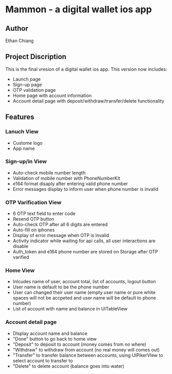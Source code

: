 # Mammon - a digital wallet ios app

## Author
Ethan Chiang 

## Project Discription
This is the final vresion of a digital wallet ios app. This version now includes:
* Launch page
* Sign-up page
* OTP validation page
* Home page with account information
* Account detail page with deposit/withdraw/transfer/delete functionality

## Features

### Lanuch View
* Custome logo
* App name

### Sign-up/in View
* Auto-check mobile number length 
* Validation of mobile number with PhoneNumberKit
* e164 format disaply after entering valid phone number
* Error messages display to inform user when phone number is invalid

### OTP Varification View
* 6 OTP text field to enter code
* Resend OTP button
* Auto-check OTP after all 6 digits are entered
* Auto-fill on iphones
* Display of error message when OTP is invalid
* Activity indicator while waiting for api calls, all user interactions are disable 
* Auth_token and e164 phone number are stored on Storage after OTP varified

### Home View
* Inlcudes name of user, account total, list of accounts, logout button
* User name is default to be the phone number
* User can changed their user name (empty user name or pure white spaces will not be accpeted and user name will be default to phone number)
* List of account with name and balance in UITableView

### Account detail page
* DIsplay account name and balance
* "Done" button to go back to home view
* "Deposit" to deposit to account (money comes from no where)
* "Withdraw" to withdraw from account (no real money will comes out)
* "Transfer" to transfer balance between accounts, using UIPikerVIew to select account to transfer to
* "Delete" to delete account (balance goes into water)

